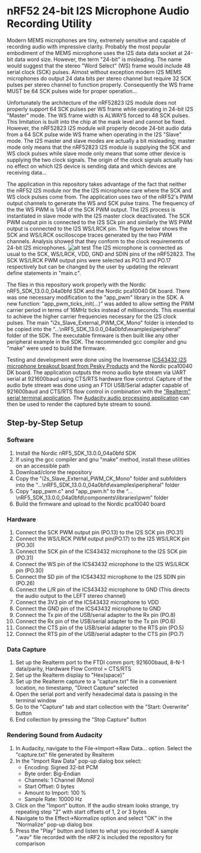 # nRF52 24-bit I2S Microphone Audio Recording Utility

Modern MEMS microphones are tiny, extremely sensitive and capable of recording audio with impressive clarity. Probably the most popular
embodiment of the MEMS microphone uses the I2S data data socket at 24-bit data word size. However, the term "24-bit" is misleading. The
name would suggest that the stereo "Word Select" (WS) frame would include 48 serial clock (SCK) pulses. Almost without exception modern I2S MEMS microphones do output 24 data bits per stereo channel but require 32 SCK pulses per stereo channel to function properly. Consequently the WS frame MUST be 64 SCK pulses wide for proper operation...

Unfortunately the architecture of the nRF52823 I2S module does not properly support 64 SCK pulses per WS frame while operating in 24-bit
I2S "Master" mode. The WS frame width is ALWAYS forced to 48 SCK pulses. This limitation is built into the chip at the mask level and
cannot be fixed. However, the nRF52823 I2S module will properly decode 24-bit audio data from a 64 SCK pulse wide WS frame when
operating in the I2S "Slave" mode. The I2S master and slave modes are actually a bit misleading; master mode only means that the
nRF52823 I2S module is supplying the SCK and WS clock pulses while slave mode only means that some other device is supplying the two
clock signals. The origin of the clock signals actually has no effect on which I2S device is sending data and which devices are
receiving data...

The application in this repository takes advantage of the fact that neither the nRF52 I2S module nor the the I2S microphone care where the SCK and WS clock pulses come from. The application uses two of the nRF52's PWM output channels to generate the WS and SCK pulse trains. The frequency of the the WS PWM is 1/64 of the SCK PWM output. The I2S process is instantiated in slave mode with the I2S master clock deactivated. The SCK PWM output pin is connected to the I2S SCk pin and similarly the WS PWM output is connected to the I2S WS/LRCK pin. The figure below shows the SCK and WS/LRCK oscilloscope traces generated by the two PWM channels. Analysis showed that they conform to the clock requirements of 24-bit I2S microphones.
![alt test](https://user-images.githubusercontent.com/5760946/30457104-0dd8d1a6-995b-11e7-98d3-99e4ff8b6113.JPG)
The I2S microphone is connected as usual to the SCK, WS/LRCK, VDD, GND and SDIN pins of the nRF52823. The SCK WS/LRCK PWM output pins 
were selected as PO.13 and PO.17 respectively but can be changed by the user by updating the relevant define statements in "main.c".

The files in this repository work properly with the Nordic nRF5_SDK_13.0.0_04a0bfd SDK and the Nordic pca10040 DK board. There was one
necessary modification to the "app_pwm" library in the SDK. A new function: “app_pwm_ticks_init(…)” was added to allow setting the PWM 
carrier period in terms of 16MHz ticks instead of milliseconds. This essential to achieve the higher carrier frequencies necessary for the I2S clock pulses. The main "i2s_Slave_External_PWM_CK_Mono" folder is intended to be copied into the
“…\nRF5_SDK_13.0.0_04a0bfd\examples\peripheral” folder of the SDK. The executable firmware is then built like any other peripheral
example in the SDK. The recommended gcc compiler and gnu "make" were used to build the firmware.

Testing and development were done using the Invensense [ICS43432 I2S microphone breakout board from Pesky Products](https://www.tindie.com/products/onehorse/ics43432-i2s-digital-microphone) and the Nordic pca10040 DK board. The application outputs the
mono audio byte stream via UART serial at 921600baud using CTS/RTS hardware flow control. Capture of the audio byte stream was done using an FTDI  USB/Serial adapter capable of 921600baud and CTS/RTS flow control in combination with the ["Realterm" serial terminal application](https://learn.sparkfun.com/tutorials/terminal-basics/real-term-windows).
The [Audacity audio processing application](https://www.audacityteam.org) can then be used to render the captured byte stream to sound.

## Step-by-Step Setup

### Software

1. Install the Nordic nRF5_SDK_13.0.0_04a0bfd SDK
2. If using the gcc compiler and gnu "make" method, install these utilities on an accessible path
3. Download/clone the repository
4. Copy the "i2s_Slave_External_PWM_CK_Mono" folder and subfolders into the “…\nRF5_SDK_13.0.0_04a0bfd\examples\peripheral” folder
5. Copy "app_pwm.c" and "app_pwm.h" to the “…\nRF5_SDK_13.0.0_04a0bfd\components\libraries\pwm” folder
6. Build the firmware and upload to the Nordic pca10040 board

### Hardware

1. Connect the SCK PWM output pin (PO.13) to the I2S SCK pin (PO.31)
2. Connect the WS/LRCK PWM output pin(PO.17) to the I2S WS/LRCK pin (PO.30)
3. Connect the SCK pin of the ICS43432 microphone to the I2S SCK pin (PO.31)
4. Connect the WS pin of the ICS43432 microphone to the I2S WS/LRCK pin (PO.30)
5. Connect the SD pin of the ICS43432 microphone to the I2S SDIN pin (PO.26)
6. Connect the L/R pin of the ICS43432 microphone to GND (This directs the audio output to the LEFT stereo channel)
7. Connect the 3V3 pin of the ICS43432 microphone to VDD
8. Connect the GND pin of the ICS43432 microphone to GND
9. Connect the Tx pin of the USB/serial adapter to the Rx pin (PO.8)
10. Connect the Rx pin of the USB/serial adapter to the Tx pin (PO.6)
11. Connect the CTS pin of the USB/serial adapter to the RTS pin (PO.5)
12. Connect the RTS pin of the USB/serial adapter to the CTS pin (PO.7)

### Data Capture

1. Set up the Realterm port to the FTDI comm port; 921600baud, 8-N-1 data/parity, Hardware Flow Control = CTS/RTS
2. Set up the Realterm display to "Hex(space)"
3. Set up the Realterm capture to a "capture.txt" file in a convenient location, no timestamp, "Direct Capture" selected
4. Open the serial port and verify hexadecimal data is passing in the terminal window
5. Go to the "Capture" tab and start collection with the "Start: Overwrite" button
6. End collection by pressing the "Stop Capture" button

### Rendering Sound from Audacity

1. In Audacity, navigate to the File->Import->Raw Data... option. Select the "capture.txt" file generated by Realterm
2. In the "Import Raw Data" pop-up dialog box select:
   * Encoding: Signed 32-bit PCM
   * Byte order: Big-Endian
   * Channels: 1 Channel (Mono)
   * Start Offset: 0 bytes
   * Amount to Import: 100 %
   * Sample Rate: 10000 Hz
3. Click on the "Import" button. If the audio stream looks strange, try repeating step "2" with start offsets of 1, 2 or 3 bytes
4. Navigate to the Effect->Normalize option and select "OK" in the "Normalize" pop-up dialog box
5. Press the "Play" button and listen to what you recorded! A sample ".wav" file recorded with the nRF2 is included the repository for comparison
